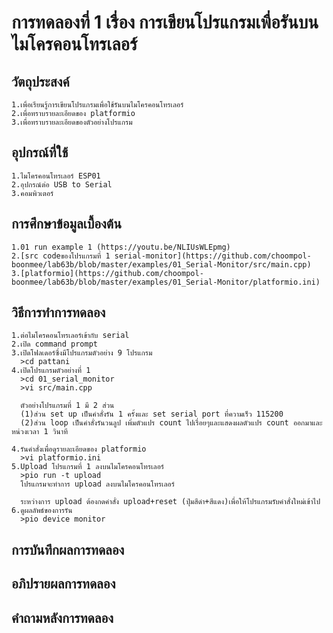 # การทดลองที่ 1 เรื่อง การเขียนโปรแกรมเพื่อรันบนไมโครคอนโทรเลอร์
## วัตถุประสงค์
    1.เพื่อเรียนรู้การเขียนโปรแกรมเพื่อใช้รันบนไมโครคอนโทรเลอร์
    2.เพื่อทราบรายละเอียดของ platformio
    3.เพื่อทราบรายละเอียดของตัวอย่างโปรแกรม
## อุปกรณ์ที่ใช้
    1.ไมโครคอนโทรเลอร์ ESP01
    2.อุปกรณ์ต่อ USB to Serial
    3.คอมพิวเตอร์
## การศึกษาข้อมูลเบื้องต้น
    1.01 run example 1 (https://youtu.be/NLIUsWLEpmg)
    2.[src codeของโปรแกรมที่ 1 serial-monitor](https://github.com/choompol-boonmee/lab63b/blob/master/examples/01_Serial-Monitor/src/main.cpp)
    3.[platformio](https://github.com/choompol-boonmee/lab63b/blob/master/examples/01_Serial-Monitor/platformio.ini)
## วิธีการทำการทดลอง
    1.ต่อไมโครคอนโทรเลอร์เข้ากับ serial
    2.เปิด command prompt
    3.เปิดโฟลเดอร์ซึ่งมีโปรแกรมตัวอย่าง 9 โปรแกรม
      >cd pattani
    4.เปิดโปรแกรมตัวอย่างที่ 1 
      >cd 01_serial_monitor
      >vi src/main.cpp

      ตัวอย่างโปรแกรมที่ 1 มี 2 ส่วน
      (1)ส่วน set up เป็นคำสั่งรัน 1 ครั้งและ set serial port ที่ความเร็ว 115200
      (2)ส่วน loop เป็นคำสั่งรันวนลูป เพิ่มตัวแปร count ไปเรื่อยๆและแสดงผลตัวแปร count ออกมาและหน่วงเวลา 1 วินาที
      
    4.รันคำสั่งเพื่อดูรายละเอียดของ platformio
      >vi platformio.ini
    5.Upload โปรแกรมที่ 1 ลงบนไมโครคอนโทรเลอร์
      >pio run -t upload
      โปรแกรมจะทำการ upload ลงบนไมโครคอนโทรเลอร์ 
      
      ระหว่างการ upload ต้องกดคำสั่ง upload+reset (ปุ่มสีดำ+สีแดง)เพื่อให้โปรแกรมรับคำสั่งใหม่เข้าไป
    6.ดูผลลัพธ์ของการรัน
      >pio device monitor
## การบันทึกผลการทดลอง
## อภิปรายผลการทดลอง
## คำถามหลังการทดลอง
